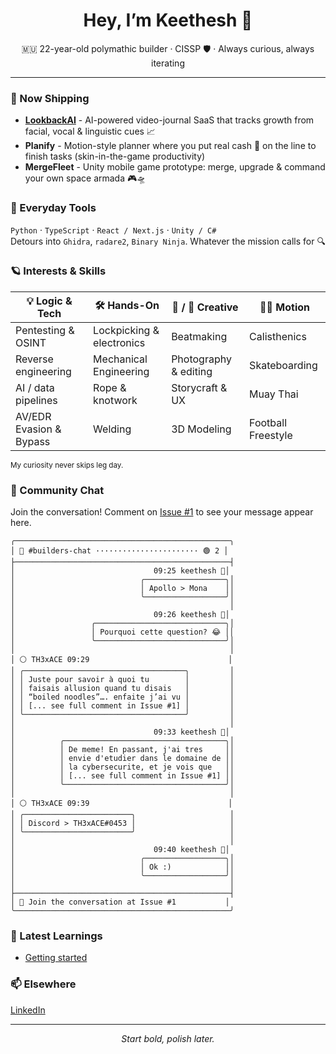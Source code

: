 <!-- GitHub profile README -->
<h1 align="center">Hey, I’m Keethesh 👋</h1>
<p align="center">
  🇲🇺 22-year-old polymathic builder · CISSP 🛡️ · Always curious, always iterating
</p>

---

### 🚢  Now Shipping
- **[LookbackAI](https://lookbackai.com)** - AI-powered video-journal SaaS that tracks growth from facial, vocal & linguistic cues 📈  
- **Planify** - Motion-style planner where you put real cash 💸 on the line to finish tasks (skin-in-the-game productivity)  
- **MergeFleet** - Unity mobile game prototype: merge, upgrade & command your own space armada 🎮🛸  

### 🧰  Everyday Tools
`Python` · `TypeScript` · `React / Next.js` · `Unity / C#`  
Detours into `Ghidra`, `radare2`, `Binary Ninja`. Whatever the mission calls for 🔍

### 🪐  Interests & Skills
| 💡 Logic & Tech | 🛠️ Hands-On | 🎵 / 🎨 Creative | 🏃‍♂️ Motion |
|-----------------|-------------|-----------------|--------------|
| Pentesting & OSINT | Lockpicking & electronics | Beatmaking | Calisthenics |
| Reverse engineering | Mechanical Engineering | Photography & editing | Skateboarding |
| AI / data pipelines | Rope & knotwork | Storycraft & UX | Muay Thai |
| AV/EDR Evasion & Bypass | Welding | 3D Modeling | Football Freestyle |

<sub>My curiosity never skips leg day.</sub>

### 💬 Community Chat
Join the conversation! Comment on [Issue #1](https://github.com/keethesh/keethesh/issues/1) to see your message appear here.

<!-- CHAT_START -->
```
╭────────────────────────────────────────────────╮
│ 💬 #builders-chat ······················· 🟢 2 │
├────────────────────────────────────────────────┤
│                               09:25 keethesh 🔵│
│                            ╭──────────────────╮│
│                            │ Apollo > Mona    ││
│                            ╰──────────────────╯│
│                                                │
│                               09:26 keethesh 🔵│
│                 ╭─────────────────────────────╮│
│                 │ Pourquoi cette question? 😂 ││
│                 ╰─────────────────────────────╯│
│                                                │
│ ⚪ TH3xACE 09:29                               │
│ ╭────────────────────────────────────╮         │
│ │ Juste pour savoir à quoi tu        │         │
│ │ faisais allusion quand tu disais   │         │
│ │ “boiled noodles”…. enfaite j’ai vu │         │
│ │ [... see full comment in Issue #1] │         │
│ ╰────────────────────────────────────╯         │
│                                                │
│                               09:33 keethesh 🔵│
│          ╭────────────────────────────────────╮│
│          │ De meme! En passant, j'ai tres     ││
│          │ envie d'etudier dans le domaine de ││
│          │ la cybersecurite, et je vois que   ││
│          │ [... see full comment in Issue #1] ││
│          ╰────────────────────────────────────╯│
│                                                │
│ ⚪ TH3xACE 09:39                               │
│ ╭────────────────────────╮                     │
│ │ Discord > TH3xACE#0453 │                     │
│ ╰────────────────────────╯                     │
│                                                │
│                               09:40 keethesh 🔵│
│                            ╭──────────────────╮│
│                            │ Ok :)            ││
│                            ╰──────────────────╯│
│                                                │
├────────────────────────────────────────────────┤
│ 💭 Join the conversation at Issue #1           │
╰────────────────────────────────────────────────╯
```
<!-- CHAT_END -->

### 🧠 Latest Learnings

<!-- TIL_START -->
* [Getting started](til/001-getting-started.md)
<!-- TIL_END -->

### 📫  Elsewhere
[LinkedIn](https://www.linkedin.com/in/keethesh)

---

<p align="center"><em>Start bold, polish later.</em></p>
